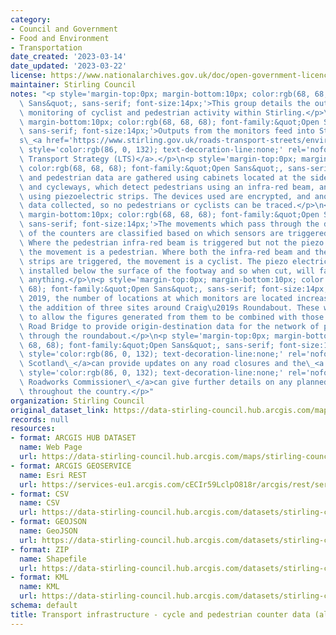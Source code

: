 ```yaml
---
category:
- Council and Government
- Food and Environment
- Transportation
date_created: '2023-03-14'
date_updated: '2023-03-22'
license: https://www.nationalarchives.gov.uk/doc/open-government-licence/version/3/
maintainer: Stirling Council
notes: "<p style='margin-top:0px; margin-bottom:10px; color:rgb(68, 68, 68); font-family:&quot;Open\
  \ Sans&quot;, sans-serif; font-size:14px;'>This group details the output from transport\
  \ monitoring of cyclist and pedestrian activity within Stirling.</p>\n<p style='margin-top:0px;\
  \ margin-bottom:10px; color:rgb(68, 68, 68); font-family:&quot;Open Sans&quot;,\
  \ sans-serif; font-size:14px;'>Outputs from the monitors feed into Stirling Council\u2019\
  s\_<a href='https://www.stirling.gov.uk/roads-transport-streets/environment-friendly-transport/local-transport-strategy-documents/'\
  \ style='color:rgb(86, 0, 132); text-decoration-line:none;' rel='nofollow ugc'>Local\
  \ Transport Strategy (LTS)</a>.</p>\n<p style='margin-top:0px; margin-bottom:10px;\
  \ color:rgb(68, 68, 68); font-family:&quot;Open Sans&quot;, sans-serif; font-size:14px;'>Cycle\
  \ and pedestrian data are gathered using cabinets located at the side of footways\
  \ and cycleways, which detect pedestrians using an infra-red beam, and cyclists\
  \ using piezoelectric strips. The devices used are encrypted, and anonymise any\
  \ data collected, so no pedestrians or cyclists can be traced.</p>\n<p style='margin-top:0px;\
  \ margin-bottom:10px; color:rgb(68, 68, 68); font-family:&quot;Open Sans&quot;,\
  \ sans-serif; font-size:14px;'>The movements which pass through the detection zone\
  \ of the counters are classified based on which sensors are triggered by the movement.\
  \ Where the pedestrian infra-red beam is triggered but not the piezo electric strips,\
  \ the movement is a pedestrian. Where both the infra-red beam and the piezo electric\
  \ strips are triggered, the movement is a cyclist. The piezo electric strips are\
  \ installed below the surface of the footway and so when cut, will fail to record\
  \ anything.</p>\n<p style='margin-top:0px; margin-bottom:10px; color:rgb(68, 68,\
  \ 68); font-family:&quot;Open Sans&quot;, sans-serif; font-size:14px;'>In August\
  \ 2019, the number of locations at which monitors are located increased to 23 with\
  \ the addition of three sites around Craig\u2019s Roundabout. These were installed\
  \ to allow the figures generated from them to be combined with those from the Kerse\
  \ Road Bridge to provide origin-destination data for the network of pathways going\
  \ through the roundabout.</p>\n<p style='margin-top:0px; margin-bottom:10px; color:rgb(68,\
  \ 68, 68); font-family:&quot;Open Sans&quot;, sans-serif; font-size:14px;'><a href='https://trafficscotland.org/'\
  \ style='color:rgb(86, 0, 132); text-decoration-line:none;' rel='nofollow ugc'>Traffic\
  \ Scotland\_</a>can provide updates on any road closures and the\_<a href='https://www.roadworksscotland.org/'\
  \ style='color:rgb(86, 0, 132); text-decoration-line:none;' rel='nofollow ugc'>Scottish\
  \ Roadworks Commissioner\_</a>can give further details on any planned roadworks\
  \ throughout the country.</p>"
organization: Stirling Council
original_dataset_link: https://data-stirling-council.hub.arcgis.com/maps/stirling-council::transport-infrastructure-cycle-and-pedestrian-counter-data-all-year-summary
records: null
resources:
- format: ARCGIS HUB DATASET
  name: Web Page
  url: https://data-stirling-council.hub.arcgis.com/maps/stirling-council::transport-infrastructure-cycle-and-pedestrian-counter-data-all-year-summary
- format: ARCGIS GEOSERVICE
  name: Esri REST
  url: https://services-eu1.arcgis.com/cECIr59LclpO818r/arcgis/rest/services/transport%20infrastructure%20-%20cycle%20and%20pedestrian%20counter%20data%20(all%20year%20summary)/FeatureServer/0
- format: CSV
  name: CSV
  url: https://data-stirling-council.hub.arcgis.com/datasets/stirling-council::transport-infrastructure-cycle-and-pedestrian-counter-data-all-year-summary.csv?outSR=%7B%22latestWkid%22%3A3857%2C%22wkid%22%3A102100%7D
- format: GEOJSON
  name: GeoJSON
  url: https://data-stirling-council.hub.arcgis.com/datasets/stirling-council::transport-infrastructure-cycle-and-pedestrian-counter-data-all-year-summary.geojson?outSR=%7B%22latestWkid%22%3A3857%2C%22wkid%22%3A102100%7D
- format: ZIP
  name: Shapefile
  url: https://data-stirling-council.hub.arcgis.com/datasets/stirling-council::transport-infrastructure-cycle-and-pedestrian-counter-data-all-year-summary.zip?outSR=%7B%22latestWkid%22%3A3857%2C%22wkid%22%3A102100%7D
- format: KML
  name: KML
  url: https://data-stirling-council.hub.arcgis.com/datasets/stirling-council::transport-infrastructure-cycle-and-pedestrian-counter-data-all-year-summary.kml?outSR=%7B%22latestWkid%22%3A3857%2C%22wkid%22%3A102100%7D
schema: default
title: Transport infrastructure - cycle and pedestrian counter data (all year summary)
---
```

